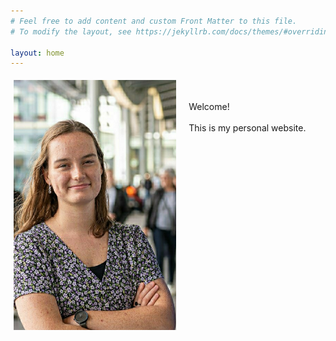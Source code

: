 ```yaml
---
# Feel free to add content and custom Front Matter to this file.
# To modify the layout, see https://jekyllrb.com/docs/themes/#overriding-theme-defaults

layout: home
---
```


<style type="text/css">
 * {
    padding:0;
    margin:0;
}
.iconDetails {
    margin:0;
    float:left;
    height:400px;
}
.container {
    width:100%;
    height:auto;
    padding:1%;
}
.text {
    float:left;
    margin:20px;
}

</style>

<div class='container'>
    <img src="Profile.jpeg" class='iconDetails' />
    <div class="text">
        <p>
            Welcome! 
            <br>
            <br>
            This is my personal website.
        </p>
    </div>
</div>




